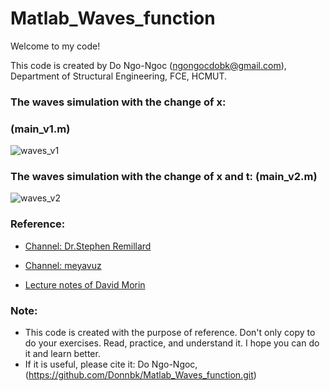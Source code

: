 # Matlab_Waves_function

Welcome to my code!

This code is created by Do Ngo-Ngoc (ngongocdobk@gmail.com), Department of Structural Engineering, FCE, HCMUT.

### The waves simulation with the change of x:

### (main_v1.m)

![waves_v1](https://github.com/Donnbk/Matlab_Waves_function/blob/master/figure/waves_v1.gif)

### The waves simulation with the change of x and t: (main_v2.m)

![waves_v2](https://github.com/Donnbk/Matlab_Waves_function/blob/master/figure/waves_v2.gif)

### Reference:

- [Channel: Dr.Stephen Remillard](https://bit.ly/3zDbkYK)

- [Channel: meyavuz](https://bit.ly/3vQidDj)

- [Lecture notes of David Morin](https://bit.ly/3vN3wAU)

### Note:

- This code is created with the purpose of reference. 
  Don't only copy to do your exercises. Read, practice, and understand it. 
  I hope you can do it and learn better. 
- If it is useful, please cite it: Do Ngo-Ngoc, (https://github.com/Donnbk/Matlab_Waves_function.git)